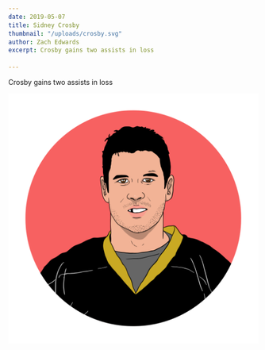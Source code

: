 ```yaml
---
date: 2019-05-07
title: Sidney Crosby
thumbnail: "/uploads/crosby.svg"
author: Zach Edwards
excerpt: Crosby gains two assists in loss

---
```

Crosby gains two assists in loss

![](/uploads/crosby.svg)